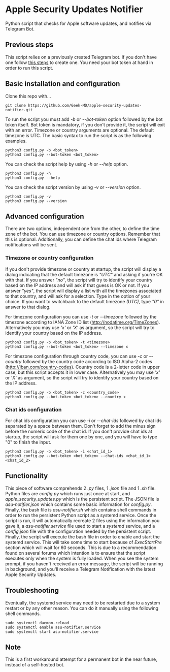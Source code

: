 # Apple Security Updates Notifier

Python script that checks for Apple software updates, and notifies via Telegram Bot.

## Previous steps

This script relies on a previously created Telegram bot. If you don't have one follow [this steps](https://www.alphr.com/telegram-create-bot/) to create one. You need your bot token at hand in order to run this script.

## Basic installation and configuration

Clone this repo with...
  
```
git clone https://github.com/Geek-MD/apple-security-updates-notifier.git
```

To run the script you must add *-b* or *--bot-token* option followed by the bot token itself. Bot token is mandatory, if you don't provide it, the script will exit with an error. Timezone or country arguments are optional. The default timezone is UTC.
The basic syntax to run the script is as the following examples.

```
python3 config.py -b <bot_token>
python3 config.py --bot-token <bot_token>
```

You can check the script help by using *-h* or *--help* option.

```
python3 config.py -h
python3 config.py --help
```

You can check the script version by using *-v* or *--version* option.

```
python3 config.py -v
python3 config.py --version
```

## Advanced configuration

There are two options, independent one from the other, to define the time zone of the bot. You can use timezone or country options. Remember that this is optional.
Additionally, you can define the chat ids where Telegram notifications will be sent.  

### Timezone or country configuration

If you don't provide timezone or country at startup, the script will display a dialog indicating that the default timezone is *"UTC"* and asking if you're OK with that.
If you answer *"no"*, the script will try to identify your country based on the IP address and will ask if that guess is OK or not.
If you answer *"yes"*, the script will display a list with all the timezones associated to that country, and will ask for a selection. Type in the option of your choice. If you want to switchback to the default timezone *(UTC)*, type *"0"* in answer to that dialog.

For timezone configuration you can use *-t* or *--timezone* followed by the timezone according to IANA Zone ID list (http://nodatime.org/TimeZones). Alternatively you may use *'x'* or *'X'* as argument, so the script will try to identify your country based on the IP address.

```
python3 config.py -b <bot_token> -t <timezone>
python3 config.py --bot-token <bot_token> --timezone x
```

For timezone configuration through country code, you can use *-c* or *--country* followed by the country code according to ISO Alpha-2 codes (http://iban.com/country-codes). Country code is a 2-letter code in upper case, but this script accepts it in lower case. Alternatively you may use *'x'* or *'X'* as argument, so the script will try to identify your country based on the IP address.

```
python3 config.py -b <bot_token> -c <country_code>
python3 config.py --bot-token <bot_token> --country x
```

### Chat ids configuration

For chat ids configuration you can use *-i* or *--chat-ids* followed by chat ids separated by a space between them. Don't forget to add the minus sign before the numeric code of the chat id.
If you don't provide chat ids at startup, the script will ask for them one by one, and you will have to type "0" to finish the input.

```
python3 config.py -b <bot_token> -i <chat_id_1>
python3 config.py --bot-token <bot_token> --chat-ids <chat_id_1> <chat_id_2>
```

## Functionality

This piece of software comprehends 2 *.py* files, 1 *.json* file and 1 *.sh* file. Python files are *config.py* which runs just once at start, and *apple_security_updates.py* which is the persistent script. The JSON file is *asu-notifier.json* which contains some basic information for *config.py*. Finally, the bash file is *asu-notifier.sh* which contains shell commands in order to run the persistent Python script as a systemd service. 
Once the script is run, it will automatically recreate 2 files using the information you gave it, a *asu-notifier.service* file used to start a *systemd* service, and a *config.json* file with the configuration needed by the persistent script.
Finally, the script will execute the bash file in order to enable and start the systemd service. This will take some time to start because of *ExecStartPre* section which will wait for 60 seconds. This is due to a recommendation found on several forums which intention is to ensure that the script executes only when the system is fully loaded.
When you see the system prompt, if you haven't received an error message, the script will be running in background, and you'll receive a Telegram Notification with the latest Apple Security Updates.

## Troubleshooting

Eventually, the systemd service may need to be restarted due to a system restart or by any other reason. You can do it manually using the following shell commands.

```
sudo systemctl daemon-reload
sudo systemctl enable asu-notifier.service
sudo systemctl start asu-notifier.service
```

## Note

This is a first workaround attempt for a permanent bot in the near future, instead of a self-hosted bot.